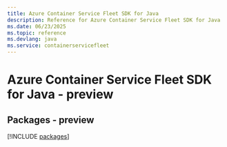 ```yaml
---
title: Azure Container Service Fleet SDK for Java
description: Reference for Azure Container Service Fleet SDK for Java
ms.date: 06/23/2025
ms.topic: reference
ms.devlang: java
ms.service: containerservicefleet
---
```

# Azure Container Service Fleet SDK for Java - preview
## Packages - preview
[!INCLUDE [packages](container-service-fleet-index.md)]